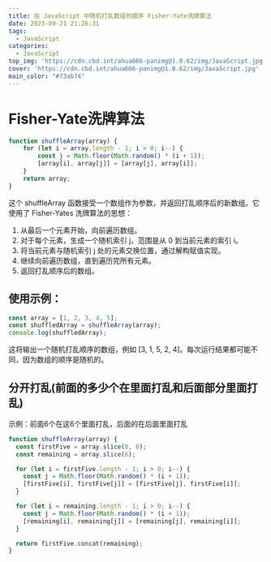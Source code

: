```yaml
---
title: 在 JavaScript 中随机打乱数组的顺序 Fisher-Yate洗牌算法
date: 2023-09-21 21:26:31
tags:
  - JavaScript
categories:
  - JavaScript
top_img: 'https://cdn.cbd.int/ahua666-panimg@1.0.62/img/JavaScript.jpg'
cover: 'https://cdn.cbd.int/ahua666-panimg@1.0.62/img/JavaScript.jpg'
main_color: "#73ab74"
---
```


# Fisher-Yate洗牌算法

```javascript
function shuffleArray(array) {
    for (let i = array.length - 1; i > 0; i--) {
        const j = Math.floor(Math.random() * (i + 1));
        [array[i], array[j]] = [array[j], array[i]];
    }
    return array;
}
```

这个 shuffleArray 函数接受一个数组作为参数，并返回打乱顺序后的新数组。它使用了 Fisher-Yates 洗牌算法的思想：

1. 从最后一个元素开始，向前遍历数组。
2. 对于每个元素，生成一个随机索引 j，范围是从 0 到当前元素的索引 i。
3. 将当前元素与随机索引 j 处的元素交换位置，通过解构赋值实现。
4. 继续向前遍历数组，直到遍历完所有元素。
5. 返回打乱顺序后的数组。

## 使用示例：

```javascript
const array = [1, 2, 3, 4, 5];
const shuffledArray = shuffleArray(array);
console.log(shuffledArray);

```
这将输出一个随机打乱顺序的数组，例如 [3, 1, 5, 2, 4]。每次运行结果都可能不同，因为数组的顺序是随机的。

## 分开打乱(前面的多少个在里面打乱和后面部分里面打乱)
示例：前面6个在这6个里面打乱，后面的在后面里面打乱
```javascript
function shuffleArray(array) {
  const firstFive = array.slice(0, 6);
  const remaining = array.slice(6);

  for (let i = firstFive.length - 1; i > 0; i--) {
    const j = Math.floor(Math.random() * (i + 1));
    [firstFive[i], firstFive[j]] = [firstFive[j], firstFive[i]];
  }

  for (let i = remaining.length - 1; i > 0; i--) {
    const j = Math.floor(Math.random() * (i + 1));
    [remaining[i], remaining[j]] = [remaining[j], remaining[i]];
  }

  return firstFive.concat(remaining);
}

```
